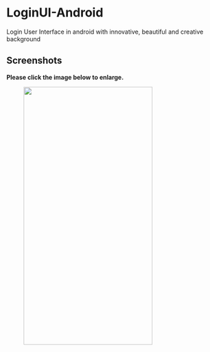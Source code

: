 # LoginUI-Android
Login User Interface in android with innovative, beautiful and creative background 

## Screenshots

**Please click the image below to enlarge.**

<img src="" height="600" width="300" hspace="40">


